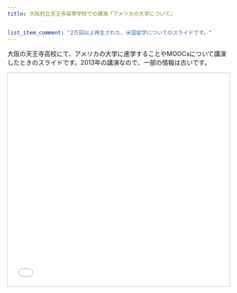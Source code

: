 ```yaml
---
title: 大阪府立天王寺高等学校での講演「アメリカの大学について」


list_item_comment: "2万回以上再生された、米国留学についてのスライドです。"
---
```


大阪の天王寺高校にて、アメリカの大学に進学することやMOOCsについて講演したときのスライドです。2013年の講演なので、一部の情報は古いです。

<iframe src="//www.slideshare.net/slideshow/embed_code/key/eqEPhJFIzfss3L" width="595" height="485" frameborder="0" marginwidth="0" marginheight="0" scrolling="no" style="border:1px solid #CCC; border-width:1px; margin-bottom:5px; max-width: 100%;" allowfullscreen> </iframe>
